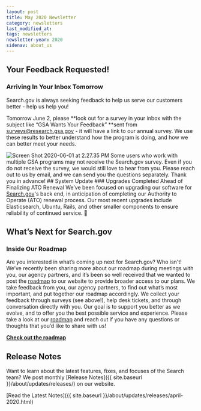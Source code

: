 ```yaml
---
layout: post
title: May 2020 Newsletter
category: newsletters
last_modified_at: 
tags: newsletters
newsletter-year: 2020
sidenav: about_us
---
```

## Your Feedback Requested!
### Arriving In Your Inbox Tomorrow

Search.gov is always seeking feedback to help us serve our customers better - help us help you!

Tomorrow June 2, please **look out for a survey in your inbox with the subject like “GSA Wants Your Feedback” **sent from <a href="mailto:surveys@research.gsa.gov">surveys@research.gsa.gov</a> - it will have a link to our annual survey. We use these results to better understand how the program is doing, and how we can better meet your needs.

![Screen Shot 2020-06-01 at 2.27.35 PM](https://cdn2.hubspot.net/hub/1962994/hubfs/Screen%20Shot%202020-06-01%20at%202.27.35%20PM.png?upscale=true&width=800&upscale=true&name=Screen%20Shot%202020-06-01%20at%202.27.35%20PM.png) Some users who work with multiple GSA programs may not receive the Search.gov survey. Even if you do not receive the survey, we would still love to hear from you. Please reach out to us by email, and we can send you the questions separately. Thank you in advance! ## System Update ### Upgrades Completed Ahead of Finalizing ATO Renewal We’ve been focused on upgrading our software for [Search.gov](http://search.gov/)'s back end, in anticipation of completing our Authority to Operate (ATO) renewal process. Our most recent upgrades include Elasticsearch, Ubuntu, Rails, and other smaller components to ensure reliability of continued service. 🎉

## What’s Next for Search.gov
### Inside Our Roadmap 
Are you interested in what’s coming up next for Search.gov? Who isn't! We’ve recently been sharing more about our roadmap during meetings with you, our agency partners, and it’s been so well received that we wanted to post the [roadmap](https://search.gov/about/roadmap.html) to our website to provide broader access to our plans. We take feedback from you, our agency partners, to find out what’s most important, and put together our roadmap accordingly. We collect your feedback through surveys (see above!), help desk tickets, and through conversation directly with you. Our goal is to support you better as we evolve, and to offer you the best possible service and experience. Please take a look at our [roadmap](https://search.gov/about/roadmap.html) and reach out if you have any questions or thoughts that you’d like to share with us!
 
**[Check out the roadmap](https://search.gov/about/roadmap.html)**
 
## Release Notes

Want to learn about the latest features, fixes, and focuses of the Search team? We post monthly [Release Notes]({{ site.baseurl }}/about/updates/releases/) on our website.

[Read the Latest Notes]({{ site.baseurl }}/about/updates/releases/april-2020.html)